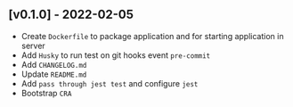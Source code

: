 ## [v0.1.0] - 2022-02-05

- Create `Dockerfile` to package application and for starting application in server
- Add `Husky` to run test on git hooks event `pre-commit`
- Add `CHANGELOG.md`
- Update `README.md`
- Add `pass through jest test` and configure `jest`
- Bootstrap `CRA`
